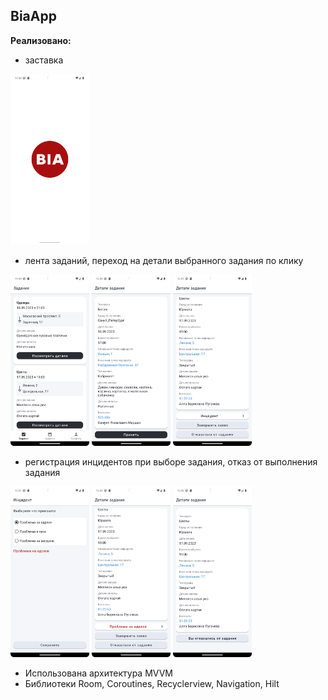 ## BiaApp

**Реализовано:**

- заставка

<img src="screen/screen.png" width="25%" height="25%">

- лента заданий, переход на детали выбранного задания по клику

<img src="screen/task.png" width="25%" height="25%">      <img src="screen/detail.png" width="25%" height="25%">      <img src="screen/buttons.png" width="25%" height="25%">

- регистрация инцидентов при выборе задания, отказ от выполнения задания

<img src="screen/incident.png" width="25%" height="25%">      <img src="screen/incident_red.png" width="25%" height="25%">      <img src="screen/refuse.png" width="25%" height="25%">

- Использована архитектура MVVM
- Библиотеки Room, Coroutines, Recyclerview, Navigation, Hilt
